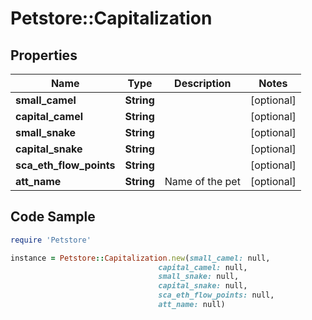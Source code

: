 # Petstore::Capitalization

## Properties
Name | Type | Description | Notes
------------ | ------------- | ------------- | -------------
**small_camel** | **String** |  | [optional] 
**capital_camel** | **String** |  | [optional] 
**small_snake** | **String** |  | [optional] 
**capital_snake** | **String** |  | [optional] 
**sca_eth_flow_points** | **String** |  | [optional] 
**att_name** | **String** | Name of the pet  | [optional] 

## Code Sample

```ruby
require 'Petstore'

instance = Petstore::Capitalization.new(small_camel: null,
                                 capital_camel: null,
                                 small_snake: null,
                                 capital_snake: null,
                                 sca_eth_flow_points: null,
                                 att_name: null)
```


